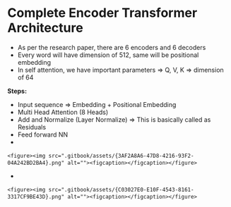 # Complete Encoder Transformer Architecture

* As per the research paper, there are 6 encoders and 6 decoders
* Every word will have dimension of 512, same will be positional embedding
* In self attention, we have important parameters ⇒ Q, V, K ⇒ dimension of 64

**Steps:**

* Input sequence ⇒ Embedding + Positional Embedding&#x20;
* Multi Head Attention (8 Heads)
* Add and Normalize (Layer Normalize) ⇒ This is basically called as Residuals
* Feed forward NN&#x20;
*

    <figure><img src=".gitbook/assets/{3AF2A8A6-47D8-4216-93F2-04A242BD2BA4}.png" alt=""><figcaption></figcaption></figure>
*

    <figure><img src=".gitbook/assets/{C03027E0-E10F-4543-8161-3317CF9BE43D}.png" alt=""><figcaption></figcaption></figure>
